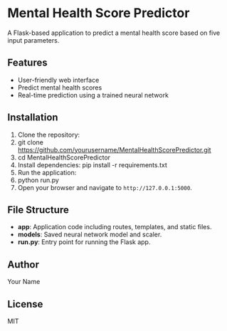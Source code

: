 # Mental Health Score Predictor

A Flask-based application to predict a mental health score based on five input parameters.

## Features
- User-friendly web interface
- Predict mental health scores
- Real-time prediction using a trained neural network

## Installation

1. Clone the repository:
2. git clone https://github.com/yourusername/MentalHealthScorePredictor.git
3. cd MentalHealthScorePredictor 
4. Install dependencies: pip install -r requirements.txt 
5. Run the application: 
6. python run.py
7. Open your browser and navigate to `http://127.0.0.1:5000`.

## File Structure
- **app**: Application code including routes, templates, and static files.
- **models**: Saved neural network model and scaler.
- **run.py**: Entry point for running the Flask app.

## Author
Your Name

## License
MIT